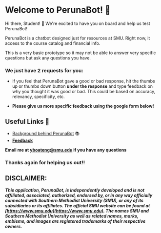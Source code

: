 # Welcome to PerunaBot! 🚀

Hi there, Student! 👋 We're excited to have you on board and help us test PerunaBot! 

PerunaBot is a chatbot designed just for resources at SMU. Right now, it access to the course catalog and financial info. 

This is a very basic prototype so it may not be able to answer very specific questions but ask any questions you have.

### We just have 2 requests for you:

- If you feel that PerunaBot gave a good or bad response, hit the thumbs up or thumbs down button **under the response** and type feedback on why you thought it was good or bad. This could be based on accuracy, relevancy, specificity, etc.

- **Please give us more specific feedback using the google form below!**

## Useful Links 🔗

- [Background behind PerunaBot](https://medium.com/@yabtngjr/the-story-behind-perunabot-fab78783ba09) 📚
- [**Feedback**](https://forms.gle/CSPh8PgrvhDeNZNP6) 

**Email me at yboateng@smu.edu if you have any questions**

### Thanks again for helping us out!!

## DISCLAIMER:
***This application, PerunaBot, is independently developed and is not affiliated, associated, authorized, endorsed by, or in any way officially connected with Southern Methodist University (SMU), or any of its subsidiaries or its affiliates. The official SMU website can be found at [https://www.smu.edu](https://www.smu.edu). The names SMU and Southern Methodist University as well as related names, marks, emblems, and images are registered trademarks of their respective owners.***
